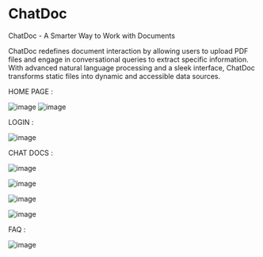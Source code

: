 # ChatDoc

ChatDoc - A Smarter Way to Work with Documents

ChatDoc redefines document interaction by allowing users to upload PDF files and engage in conversational queries to extract specific information. With advanced natural language processing and a sleek interface, ChatDoc transforms static files into dynamic and accessible data sources.


HOME PAGE :

![image](https://github.com/user-attachments/assets/645af731-52b3-4608-885f-ab4b0c32e38e)
![image](https://github.com/user-attachments/assets/2293fc2c-ff8e-4b3a-9dcf-e8dc1d393f12)

LOGIN :

![image](https://github.com/user-attachments/assets/ff4735a7-c09a-4ac8-9549-3e4b5511223b)

CHAT DOCS :

![image](https://github.com/user-attachments/assets/dcbe3cc6-359d-436f-a276-583d26e7076b)
 
![image](https://github.com/user-attachments/assets/fac46a85-3ab4-439d-9694-90c28a88bcdc)

 ![image](https://github.com/user-attachments/assets/fc39e444-ba10-4506-a644-ecb34e193cb3)

![image](https://github.com/user-attachments/assets/38b6389f-9f0b-4b0f-bb10-967fa4e792c1)


FAQ :

![image](https://github.com/user-attachments/assets/0f24f5c2-28b4-4f19-80bf-00c4fcc3600c)





